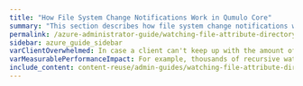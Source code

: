 ```yaml
---
title: "How File System Change Notifications Work in Qumulo Core"
summary: "This section describes how file system change notifications work in Qumulo Core and explains request filtering, recursion, and the three configuration modes for notification requests."
permalink: /azure-administrator-guide/watching-file-attribute-directory-changes/how-file-system-change-notifications-work.html
sidebar: azure_guide_sidebar
varClientOverwhelmed: In case a client can't keep up with the amount of events that the system emits, the cluster stops queuing events and produces an error the next time the client attempts to contact the cluster.
varMeasurablePerformanceImpact: For example, thousands of recursive watches at the file system root can have a measurable performance impact on a write-heavy IOPS workload.
include_content: content-reuse/admin-guides/watching-file-attribute-directory-changes/how-file-system-change-notifications-work.md
---
```


